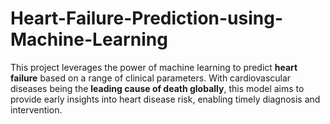 # Heart-Failure-Prediction-using-Machine-Learning
This project leverages the power of machine learning to predict **heart failure** based on a range of clinical parameters. With cardiovascular diseases being the **leading cause of death globally**, this model aims to provide early insights into heart disease risk, enabling timely diagnosis and intervention.
